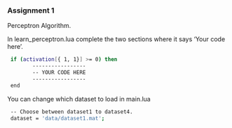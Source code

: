 
### Assignment 1

Perceptron Algorithm.


In learn_perceptron.lua complete the two sections where it says ‘Your code here’.

``` sh
 if (activation[{ 1, 1}] >= 0) then
        -----------------
        -- YOUR CODE HERE
        -----------------
 end
```


You can change which dataset to load in main.lua

``` sh
 -- Choose between dataset1 to dataset4.
 dataset = 'data/dataset1.mat';
```